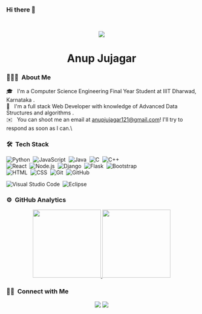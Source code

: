 ### Hi there 👋


<br>
<p align="center">
<img src="https://raw.githubusercontent.com/halfrost/halfrost/master/icons/header_.png">
</p>

<h1 align="center"> Anup Jujagar </h1>

### 👨🏻‍💻 &nbsp;About Me

🎓 &nbsp; I'm a Computer Science Engineering Final Year Student at IIIT Dharwad, Karnataka .\
🌱 &nbsp; I'm a full stack Web Developer with knowledge of Advanced Data Structures and algorithms .\
✉️ &nbsp; You can shoot me an email at anupjujagar121@gmail.com! I'll try to respond as soon as I can.\


### 🛠 &nbsp;Tech Stack

![Python](https://img.shields.io/badge/-Python-05122A?style=flat&logo=python)&nbsp;
![JavaScript](https://img.shields.io/badge/-JavaScript-05122A?style=flat&logo=javascript)&nbsp;
![Java](https://img.shields.io/badge/-Java-05122A?style=flat&logo=Java&logoColor=FFA518)&nbsp;
![C](https://img.shields.io/badge/-C-05122A?style=flat&logo=C&logoColor=A8B9CC)&nbsp;
![C++](https://img.shields.io/badge/-C++-05122A?style=flat&logo=C%2B%2B&logoColor=00599C)&nbsp;\
![React](https://img.shields.io/badge/-React-05122A?style=flat&logo=react)&nbsp;
![Node.js](https://img.shields.io/badge/-Node.js-05122A?style=flat&logo=node.js)&nbsp;
![Django](https://img.shields.io/badge/-Django-05122A?style=flat&logo=django&logoColor=092E20)&nbsp;
![Flask](https://img.shields.io/badge/-Flask-05122A?style=flat&logo=flask)&nbsp;
![Bootstrap](https://img.shields.io/badge/-Bootstrap-05122A?style=flat&logo=bootstrap&logoColor=563D7C)\
![HTML](https://img.shields.io/badge/-HTML-05122A?style=flat&logo=HTML5)&nbsp;
![CSS](https://img.shields.io/badge/-CSS-05122A?style=flat&logo=CSS3&logoColor=1572B6)&nbsp;
![Git](https://img.shields.io/badge/-Git-05122A?style=flat&logo=git)&nbsp;
![GitHub](https://img.shields.io/badge/-GitHub-05122A?style=flat&logo=github)&nbsp;
<!--![Markdown](https://img.shields.io/badge/-Markdown-05122A?style=flat&logo=markdown)\-->
![Visual Studio Code](https://img.shields.io/badge/-Visual%20Studio%20Code-05122A?style=flat&logo=visual-studio-code&logoColor=007ACC)&nbsp;
![Eclipse](https://img.shields.io/badge/-Eclipse-05122A?style=flat&logo=eclipse-ide&logoColor=2C2255)


### ⚙️ &nbsp;GitHub Analytics

<p align="center">
<a href="https://github.com/Anup451">
  <img height="180em" src="https://github-readme-stats-eight-theta.vercel.app/api?username=Anup451&show_icons=true&theme=blue-green&include_all_commits=true&count_private=true"/>
  <img height="180em" src="https://github-readme-stats-eight-theta.vercel.app/api/top-langs/?username=Anup451&layout=compact&langs_count=8&theme=blue-green"/>
</a>
</p>


### 🤝🏻 &nbsp;Connect with Me

<p align="center">
<a href="https://www.linkedin.com/in/anup-jujagar-531430203/"><img src="https://img.shields.io/badge/-Anup%20Jujagar-0077B5?style=flat&logo=Linkedin&logoColor=white"/></a>
<a href="mailto:anupjujaagr121@gmail.com"><img src="https://img.shields.io/badge/-anupjujagar121@gmail.com-D14836?style=flat&logo=Gmail&logoColor=white"/></a>
<!--<a href="https://instagram.com/n_sanda"><img src="https://img.shields.io/badge/-n_sanda-E4405F?style=flat&logo=Instagram&logoColor=white"/></a>
<a href="https://www.facebook.com/nihar.sanda"><img src="https://img.shields.io/badge/-Nihar Sanda-1877F2?style=flat&logo=Facebook&logoColor=white"/></a>-->
</p>
